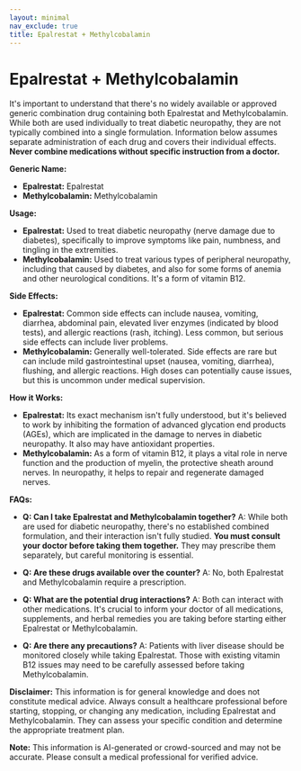 ```yaml
---
layout: minimal
nav_exclude: true
title: Epalrestat + Methylcobalamin
---
```


# Epalrestat + Methylcobalamin

It's important to understand that there's no widely available or approved generic combination drug containing both Epalrestat and Methylcobalamin.  While both are used individually to treat diabetic neuropathy, they are not typically combined into a single formulation.  Information below assumes separate administration of each drug and covers their individual effects.  **Never combine medications without specific instruction from a doctor.**

**Generic Name:**

* **Epalrestat:** Epalrestat
* **Methylcobalamin:** Methylcobalamin

**Usage:**

* **Epalrestat:** Used to treat diabetic neuropathy (nerve damage due to diabetes), specifically to improve symptoms like pain, numbness, and tingling in the extremities.
* **Methylcobalamin:**  Used to treat various types of peripheral neuropathy, including that caused by diabetes, and also for some forms of anemia and other neurological conditions.  It's a form of vitamin B12.


**Side Effects:**

* **Epalrestat:**  Common side effects can include nausea, vomiting, diarrhea, abdominal pain, elevated liver enzymes (indicated by blood tests), and allergic reactions (rash, itching).  Less common, but serious side effects can include liver problems.
* **Methylcobalamin:** Generally well-tolerated. Side effects are rare but can include mild gastrointestinal upset (nausea, vomiting, diarrhea), flushing, and allergic reactions.  High doses can potentially cause issues, but this is uncommon under medical supervision.


**How it Works:**

* **Epalrestat:**  Its exact mechanism isn't fully understood, but it's believed to work by inhibiting the formation of advanced glycation end products (AGEs), which are implicated in the damage to nerves in diabetic neuropathy. It also may have antioxidant properties.
* **Methylcobalamin:**  As a form of vitamin B12, it plays a vital role in nerve function and the production of myelin, the protective sheath around nerves.  In neuropathy, it helps to repair and regenerate damaged nerves.


**FAQs:**

* **Q: Can I take Epalrestat and Methylcobalamin together?** A:  While both are used for diabetic neuropathy, there's no established combined formulation, and their interaction isn't fully studied.  **You must consult your doctor before taking them together.**  They may prescribe them separately, but careful monitoring is essential.

* **Q: Are these drugs available over the counter?** A: No, both Epalrestat and Methylcobalamin require a prescription.

* **Q: What are the potential drug interactions?** A:  Both can interact with other medications.  It's crucial to inform your doctor of all medications, supplements, and herbal remedies you are taking before starting either Epalrestat or Methylcobalamin.

* **Q:  Are there any precautions?** A: Patients with liver disease should be monitored closely while taking Epalrestat.  Those with existing vitamin B12 issues may need to be carefully assessed before taking Methylcobalamin.


**Disclaimer:** This information is for general knowledge and does not constitute medical advice. Always consult a healthcare professional before starting, stopping, or changing any medication, including Epalrestat and Methylcobalamin.  They can assess your specific condition and determine the appropriate treatment plan.


**Note:** This information is AI-generated or crowd-sourced and may not be accurate. Please consult a medical professional for verified advice.